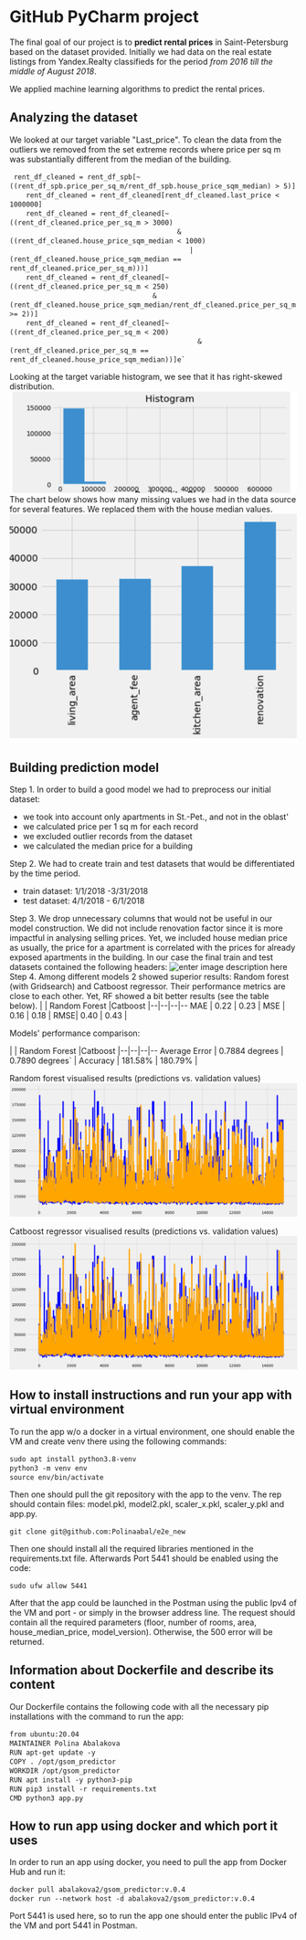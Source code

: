 ﻿# GitHub PyCharm project

The final goal of our project is to **predict rental prices** in Saint-Petersburg based on the dataset provided. Initially we had data on the real estate listings from Yandex.Realty classifieds for the period *from 2016 till the middle of August 2018*. 

We applied machine learning algorithms to predict the rental prices.  

## Analyzing the dataset

We looked at our target variable "Last_price". To clean the data from the outliers we removed from the set extreme records where price per sq m was substantially different from the median of the building. 

  

     rent_df_cleaned = rent_df_spb[~((rent_df_spb.price_per_sq_m/rent_df_spb.house_price_sqm_median) > 5)]
        rent_df_cleaned = rent_df_cleaned[rent_df_cleaned.last_price < 1000000]
        rent_df_cleaned = rent_df_cleaned[~((rent_df_cleaned.price_per_sq_m > 3000) 
                                             & ((rent_df_cleaned.house_price_sqm_median < 1000) 
                                                | (rent_df_cleaned.house_price_sqm_median == rent_df_cleaned.price_per_sq_m)))]
        rent_df_cleaned = rent_df_cleaned[~((rent_df_cleaned.price_per_sq_m < 250) 
                                       & (rent_df_cleaned.house_price_sqm_median/rent_df_cleaned.price_per_sq_m >= 2))]
        rent_df_cleaned = rent_df_cleaned[~((rent_df_cleaned.price_per_sq_m < 200) 
                                                  & (rent_df_cleaned.price_per_sq_m == rent_df_cleaned.house_price_sqm_median))]e`

Looking at the target variable histogram, we see that it has right-skewed distribution. 
![enter image description here](https://github.com/Polinaabal/e2e_new/blob/main/Pictures/histogram.png?raw=true)
The chart below shows how many missing values we had in the data source for several features. We replaced them with the house median values.
![enter image description here](https://github.com/Polinaabal/e2e_new/blob/main/Pictures/missing.png?raw=true)
## Building prediction model

Step 1. In order to build a good model we had to preprocess our initial dataset:
-  we took into account only apartments in St.-Pet., and not in the oblast'
- we calculated price per 1 sq m for each record
- we excluded outlier records from the dataset
- we calculated  the median price for a building 


Step 2. We had to create  train and test datasets that would be differentiated by the time period. 

 - train dataset: 1/1/2018 -3/31/2018
 - test dataset: 4/1/2018 - 6/1/2018

Step 3. We drop unnecessary columns that would not be useful in our model construction. We did not include renovation factor since it is more impactful in analysing selling prices. Yet, we included house median price as usually, the price for a apartment is correlated with the prices for already exposed apartments in the building. In our case the final train and test datasets contained the following headers:
![enter image description here](https://sun9-53.userapi.com/s/v1/ig2/rj00vqL_mSBI84Bk6jQMbMGyAScMrvdRM20Sg-WOSZPiUdXNp2iBkeVdVUPGbhqsbsRUgj4CHl7XbyckBLOgQLWZ.jpg?size=972x364&quality=96&type=album)
Step 4.  Among different models 2 showed superior results: Random forest (with Gridsearch) and Catboost regressor. Their performance metrics are close to each other. Yet, RF showed a bit better results (see the table below).
|  | Random Forest |Catboost
|--|--|--|--
MAE	| 0.22 | 0.23 |
MSE	| 0.16 | 0.18 |
RMSE| 0.40 | 0.43 |

Models' performance comparison:

|  | Random Forest |Catboost
|--|--|--|--
Average Error	| 0.7884 degrees | 0.7890 degrees` |
Accuracy	| 181.58%	 | 180.79% |

Random forest visualised results (predictions vs. validation values)
![enter image description here](https://github.com/Polinaabal/e2e_new/blob/main/Pictures/RF.png?raw=true)

Catboost regressor visualised results (predictions vs. validation values)
![enter image description here](https://github.com/Polinaabal/e2e_new/blob/main/Pictures/catboost.png?raw=true)


## How to install instructions and run your app with virtual environment

To run the app w/o a docker in a virtual environment, one should enable the VM and create venv there using the following commands: 

    sudo apt install python3.8-venv
    python3 -m venv env
    source env/bin/activate	
Then one should pull the git repository with the app to the venv. The rep should contain files: model.pkl, model2.pkl, scaler_x.pkl, scaler_y.pkl and app.py.

    git clone git@github.com:Polinaabal/e2e_new

Then one should install all the required libraries mentioned in the requirements.txt file. 	Afterwards Port 5441 should be enabled using the code:

    sudo ufw allow 5441
After that the app could be launched in the Postman using the public Ipv4 of the VM and port - or simply in the browser address line. 	The request should contain all the required parameters (floor, number of rooms, area, house_median_price, model_version). Otherwise, the 500 error will be returned. 	

## Information about Dockerfile and describe its content

Our Dockerfile contains the following code with all the necessary pip installations with the command to run the app: 

    from ubuntu:20.04  
    MAINTAINER Polina Abalakova  
    RUN apt-get update -y  
    COPY . /opt/gsom_predictor  
    WORKDIR /opt/gsom_predictor  
    RUN apt install -y python3-pip  
    RUN pip3 install -r requirements.txt
    CMD python3 app.py

## How to run app using docker and which port it uses

In order to run an app using docker, you need to pull the app from Docker Hub and run it:

    docker pull abalakova2/gsom_predictor:v.0.4
    docker run --network host -d abalakova2/gsom_predictor:v.0.4
Port 5441 is used here, so to run the app one should enter the public IPv4 of the VM and port 5441 in Postman. 


